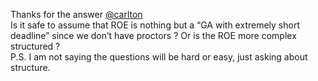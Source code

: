 Thanks for the answer [@carlton](/u/carlton)  
Is it safe to assume that ROE is nothing but a “GA with extremely short
deadline” since we don’t have proctors ? Or is the ROE more complex structured
?  
P.S. I am not saying the questions will be hard or easy, just asking about
structure.